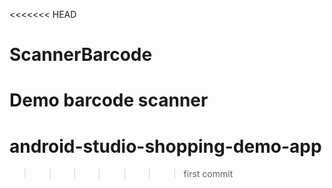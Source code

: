 <<<<<<< HEAD
# ScannerBarcode
Demo barcode scanner
=======
# android-studio-shopping-demo-app
>>>>>>> first commit
